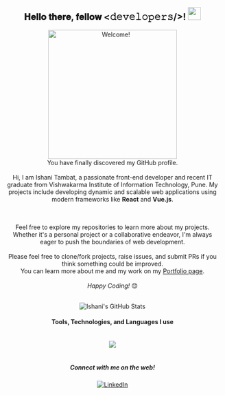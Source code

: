 <div align="center">
    <h2> 𝐇𝐞𝐥𝐥𝐨 𝐭𝐡𝐞𝐫𝐞, 𝐟𝐞𝐥𝐥𝐨𝐰 <𝚍𝚎𝚟𝚎𝚕𝚘𝚙𝚎𝚛𝚜/>! <img src="https://tenor.com/blOVi.gif" width="30"></h2>
</div>

<div align="center" width="50">
    <img src="https://media.giphy.com/media/juAa8Ti8vkBA8zKidu/giphy.gif" alt="Welcome!" width="300"/>
</div>

<div align="center">
    You have finally discovered my GitHub profile. <br><br>
    Hi, I am Ishani Tambat, a passionate front-end developer and recent IT graduate from Vishwakarma Institute of Information Technology, Pune. My projects include developing dynamic and scalable web applications using modern frameworks like <strong>React</strong> and <strong>Vue.js</strong>.

<br><br>Feel free to explore my repositories to learn more about my projects. Whether it's a personal project or a collaborative endeavor, I'm always eager to push the boundaries of web development. <br><br>
    Please feel free to clone/fork projects, raise issues, and submit PRs if you think something could be improved. <br>
    You can learn more about me and my work on my <a href="https://github.com/your-username">Portfolio page</a>.<br><br>
    <i>Happy Coding!</i> 😊
    <br><br>
</div>

<div align="center">
    <img align="center" src="https://github-readme-stats.vercel.app/api?username=your-username&show_icons=true&line_height=20&title_color=7A7ADB&icon_color=2234AE&text_color=D3D3D3&bg_color=0,000000,130F40" alt="Ishani's GitHub Stats">
<br/>
    <h4 align="center">Tools, Technologies, and Languages I use</h4>
    <br/>
    <div align="center">
        <img src="https://skillicons.dev/icons?i=html,css,react,vuejs,javascript,typescript,c,cpp,java,git,github,aws&perline=7">
        <br/><br/>
        <h5><i>Connect with me on the web!</i></h5>
        <a href="https://www.linkedin.com/in/ishanitambat23/" target="_blank"><img src="https://img.shields.io/badge/LinkedIn-%230077B5.svg?&style=flat-square&logo=linkedin&logoColor=black" alt="LinkedIn"></a>
    </div>
</div>
